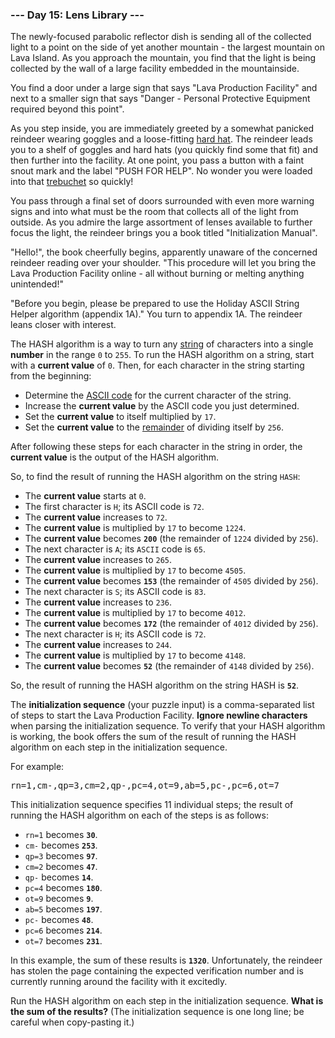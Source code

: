 ### --- Day 15: Lens Library ---

The newly-focused parabolic reflector dish is sending all of the collected
light to a point on the side of yet another mountain - the largest mountain
on Lava Island. As you approach the mountain, you find that the light is
being collected by the wall of a large facility embedded in the
mountainside.

You find a door under a large sign that says "Lava Production Facility" and
next to a smaller sign that says "Danger - Personal Protective Equipment
required beyond this point".

As you step inside, you are immediately greeted by a somewhat panicked
reindeer wearing goggles and a loose-fitting [hard hat](https://en.wikipedia.org/wiki/Hard_hat). The reindeer leads
you to a shelf of goggles and hard hats (you quickly find some that fit)
and then further into the facility. At one point, you pass a button with a
faint snout mark and the label "PUSH FOR HELP". No wonder you were loaded
into that [trebuchet](https://adventofcode.com/2023/day/1) so quickly!

You pass through a final set of doors surrounded with even more warning
signs and into what must be the room that collects all of the light from
outside. As you admire the large assortment of lenses available to further
focus the light, the reindeer brings you a book titled "Initialization
Manual".

"Hello!", the book cheerfully begins, apparently unaware of the concerned
reindeer reading over your shoulder. "This procedure will let you bring the
Lava Production Facility online - all without burning or melting anything
unintended!"

"Before you begin, please be prepared to use the Holiday ASCII String
Helper algorithm (appendix 1A)." You turn to appendix 1A. The reindeer
leans closer with interest.

The HASH algorithm is a way to turn any [string](<https://en.wikipedia.org/wiki/String_(computer_science)>) of characters into a single
**number** in the range `0` to `255`. To run the HASH algorithm on a string, start
with a **current value** of `0`. Then, for each character in the string starting
from the beginning:

- Determine the [ASCII code](https://en.wikipedia.org/wiki/ASCII#Printable_characters) for the current character of the string.
- Increase the **current value** by the ASCII code you just determined.
- Set the **current value** to itself multiplied by `17`.
- Set the **current value** to the [remainder](https://en.wikipedia.org/wiki/Modulo) of dividing itself by `256`.

After following these steps for each character in the string in order, the
**current value** is the output of the HASH algorithm.

So, to find the result of running the HASH algorithm on the string `HASH`:

- The **current value** starts at `0`.
- The first character is `H`; its ASCII code is `72`.
- The **current value** increases to `72`.
- The **current value** is multiplied by `17` to become `1224`.
- The **current value** becomes **`200`** (the remainder of `1224` divided by `256`).
- The next character is `A`; its `ASCII` code is `65`.
- The **current value** increases to `265`.
- The **current value** is multiplied by `17` to become `4505`.
- The **current value** becomes **`153`** (the remainder of `4505` divided by `256`).
- The next character is `S`; its ASCII code is `83`.
- The **current value** increases to `236`.
- The **current value** is multiplied by `17` to become `4012`.
- The **current value** becomes **`172`** (the remainder of `4012` divided by `256`).
- The next character is `H`; its ASCII code is `72`.
- The **current value** increases to `244`.
- The **current value** is multiplied by `17` to become `4148`.
- The **current value** becomes **`52`** (the remainder of `4148` divided by `256`).

So, the result of running the HASH algorithm on the string HASH is **`52`**.

The **initialization sequence** (your puzzle input) is a comma-separated list
of steps to start the Lava Production Facility. **Ignore newline characters**
when parsing the initialization sequence. To verify that your HASH
algorithm is working, the book offers the sum of the result of running the
HASH algorithm on each step in the initialization sequence.

For example:

<pre>
rn=1,cm-,qp=3,cm=2,qp-,pc=4,ot=9,ab=5,pc-,pc=6,ot=7
</pre>

This initialization sequence specifies 11 individual steps; the result of
running the HASH algorithm on each of the steps is as follows:

- `rn=1` becomes **`30`**.
- `cm-` becomes **`253`**.
- `qp=3` becomes **`97`**.
- `cm=2` becomes **`47`**.
- `qp-` becomes **`14`**.
- `pc=4` becomes **`180`**.
- `ot=9` becomes **`9`**.
- `ab=5` becomes **`197`**.
- `pc-` becomes **`48`**.
- `pc=6` becomes **`214`**.
- `ot=7` becomes **`231`**.

In this example, the sum of these results is **`1320`**. Unfortunately, the
reindeer has stolen the page containing the expected verification number
and is currently running around the facility with it excitedly.

Run the HASH algorithm on each step in the initialization sequence. **What is
the sum of the results?** (The initialization sequence is one long line; be
careful when copy-pasting it.)

